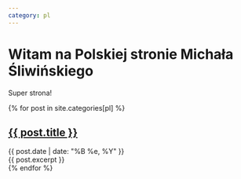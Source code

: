 ```yaml
---
category: pl
---
```


# Witam na Polskiej stronie Michała Śliwińskiego

Super strona!

{% for post in site.categories[pl] %}
<div class="post">
	<h2><a href="{{ post.url }}">{{ post.title }}</a></h2>
	<div class="date">
	{{ post.date | date: "%B %e, %Y" }}
	</div>
	<div class="entry">
	{{ post.excerpt }}
	</div>
</div>
{% endfor %}